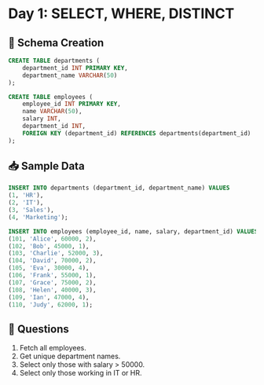 # Day 1: SELECT, WHERE, DISTINCT

## 🧱 Schema Creation

```sql
CREATE TABLE departments (
    department_id INT PRIMARY KEY,
    department_name VARCHAR(50)
);

CREATE TABLE employees (
    employee_id INT PRIMARY KEY,
    name VARCHAR(50),
    salary INT,
    department_id INT,
    FOREIGN KEY (department_id) REFERENCES departments(department_id)
);
```

## 📥 Sample Data

```sql
INSERT INTO departments (department_id, department_name) VALUES
(1, 'HR'),
(2, 'IT'),
(3, 'Sales'),
(4, 'Marketing');

INSERT INTO employees (employee_id, name, salary, department_id) VALUES
(101, 'Alice', 60000, 2),
(102, 'Bob', 45000, 1),
(103, 'Charlie', 52000, 3),
(104, 'David', 70000, 2),
(105, 'Eva', 30000, 4),
(106, 'Frank', 55000, 1),
(107, 'Grace', 75000, 2),
(108, 'Helen', 40000, 3),
(109, 'Ian', 47000, 4),
(110, 'Judy', 62000, 1);
```

## 📌 Questions

1. Fetch all employees.
2. Get unique department names.
3. Select only those with salary > 50000.
4. Select only those working in IT or HR.

